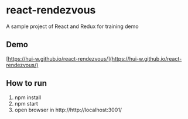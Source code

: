 # react-rendezvous
A sample project of React and Redux for training demo

## Demo
[https://hui-w.github.io/react-rendezvous/](https://hui-w.github.io/react-rendezvous/)

## How to run
1) npm install
2) npm start
3) open browser in http://http://localhost:3001/
